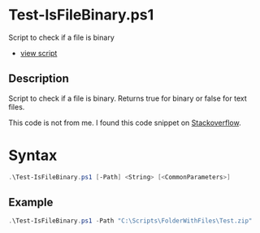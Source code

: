 # Test-IsFileBinary.ps1

Script to check if a file is binary 

* [view script](Test-IsFileBinary.ps1)

## Description

Script to check if a file is binary. Returns true for binary or false for text files.

This code is not from me. I found this code snippet on [Stackoverflow](https://stackoverflow.com/questions/1077634/powershell-search-script-that-ignores-binary-files).

# Syntax

```powershell
.\Test-IsFileBinary.ps1 [-Path] <String> [<CommonParameters>]
``` 

## Example

```powershell
.\Test-IsFileBinary.ps1 -Path "C:\Scripts\FolderWithFiles\Test.zip"
```